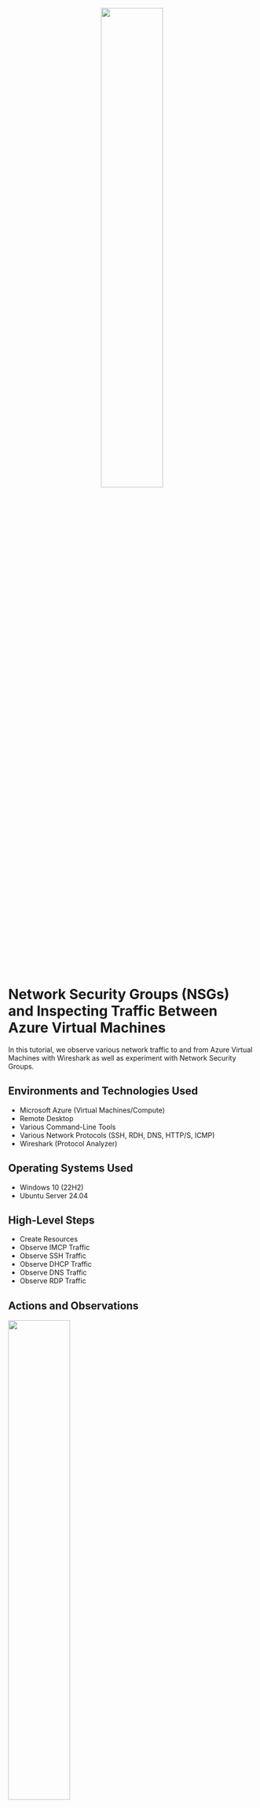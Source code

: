 <p align="center">
<img src="https://github.com/user-attachments/assets/917c55dd-1c62-4ac1-a9a4-996a6db9f8b4" height="50%" width="50%"/>
</p>

<h1>Network Security Groups (NSGs) and Inspecting Traffic Between Azure Virtual Machines</h1>
In this tutorial, we observe various network traffic to and from Azure Virtual Machines with Wireshark as well as experiment with Network Security Groups. <br />

<h2>Environments and Technologies Used</h2>

- Microsoft Azure (Virtual Machines/Compute)
- Remote Desktop
- Various Command-Line Tools
- Various Network Protocols (SSH, RDH, DNS, HTTP/S, ICMP)
- Wireshark (Protocol Analyzer)

<h2>Operating Systems Used </h2>

- Windows 10 (22H2)
- Ubuntu Server 24.04

<h2>High-Level Steps</h2>

- Create Resources
- Observe IMCP Traffic
- Observe SSH Traffic
- Observe DHCP Traffic
- Observe DNS Traffic
- Observe RDP Traffic

<h2>Actions and Observations</h2>

<p>
<img src="https://github.com/user-attachments/assets/5b150c39-2247-4d32-988b-eca981c8a6f4" height="50%" width="50%"/>
</p>
<p>
First, we have to create a resource group in Azure.
</p>
<br />

<p>
<img src="https://github.com/user-attachments/assets/e21c786c-ccf4-4efd-81b9-72a4cebac686" height="50%" width="50%"/>
</p>
<p>
Create the first virtual machine, we'll be using Windows 10 Pro (22H2)
</p>
<br />

<p>
<img src="https://github.com/user-attachments/assets/56951683-5aab-49ed-ac45-d48ca15cc4d0" height="50%" width="50%"/>
</p>
<p>
Create the second virtual machine using Ubuntu Server 24.04
</p>
<br />

<p>
<img src="https://github.com/user-attachments/assets/fb540787-f3f8-4f22-bbce-be6630e5da70" height="50%" width="50%"/>
</p>
<p>
Go to VM1 (Windows machine we created) in Azure and copy its public IP address. Open Remote Desktop Connection and paste the IP. Log in with the credentials you assigned to it when it was created.
</p>
<br />

<p>
<img src="https://github.com/user-attachments/assets/1b6d6016-3864-44ad-8459-7cd30c774312" height="50%" width="50%"/>
</p>
<p>
In your browser, go to www.wireshark.org and download it.
</p>
<br />

<p>
<img src="https://github.com/user-attachments/assets/f4e9bc0d-0106-4c6b-8041-c03deb72ef9b" height="50%" width="50%"/>
</p>
<p>
Open Wireshark and click on the blue fin button in the top left corner to start capturing packets.
</p>
<br />

<p>
<img src="https://github.com/user-attachments/assets/844e0d7f-8b3a-4dad-a315-058f0a44d4bf" height="50%" width="50%"/>
</p>
<p>
Let's start by filtering traffic by ICMP. Type ICMP in the search bar on Wireshark. Right now there is no traffic.
</p>
<br />

<p>
<img src="https://github.com/user-attachments/assets/c6b4418d-81fe-4b8c-a0b7-141ec64276c3" height="50%" width="50%"/>
</p>
<p>
Go back to the Azure portal and copy the private IP address of VM2 (Linux machine). Open Powershell on VM1 and ping the Linux machine. Notice how we now have ICMP traffic on Wireshark.
</p>
<br />

<p>
<img src="https://github.com/user-attachments/assets/4aea7b3d-9dbb-4c73-8b2b-48384ea6db48" height="50%" width="50%"/>
</p>
<p>
Use -t with ping to have it ping the Linux machine continuously. We are now going to block ICMP traffic on VM2 and see what happens to the requests.
</p>
<br />

<p>
<img src="https://github.com/user-attachments/assets/e0a9b8c9-6249-4e94-bb78-fc9cd4e06608" height="50%" width="50%"/>
</p>
<p>
In the Azure portal, go to Network Security Groups and open VM2's NSG. Click settings and then "inbound security rules". We will now add a rule to block ICMP traffic.
</p>
<br />

<p>
<img src="https://github.com/user-attachments/assets/b23c6371-86a6-4f12-b77e-f684c7604b47" height="50%" width="50%"/>
</p>
<p>
Click "Add" to add a new rule. Select Any source, Any Destination, All(*) source ports and destination ports. Select ICMP as the protocol we want to block and make sure Deny is selected.
</p>
<br />

<p>
<img src="https://github.com/user-attachments/assets/491cb3c2-65f7-408f-9d32-bd7adfbfe502" height="50%" width="50%"/>
</p>
<p>
Notice how we can no longer ping VM2 and requests are timed out. 
</p>
<br />

<p>
<img src="https://github.com/user-attachments/assets/6149b3dc-3a5c-481a-b82e-9c38454e5550" height="50%" width="50%"/>
</p>
<p>
Now we will examine SSH traffic. Right now there is currently none.
</p>
<br />

<p>
<img src="https://github.com/user-attachments/assets/8382c2b5-d392-4ee4-ba9b-0741750b2970" height="50%" width="50%"/>
</p>
<p>
Using Powershell on VM1, SSH into VM2 by using the command "ssh labuser@10.0.0.5". Labuser is the username we gave the Linux machine and 10.0.05 is its private IP address.
</p>
<br />

<p>
<img src="https://github.com/user-attachments/assets/d20e700e-5dfc-4fcd-8dfb-b539a28875e2" height="50%" width="50%"/>
</p>
<p>
Now that we've successfully logged into VM2 via SSH, Wireshark is capturing the traffic.
</p>
<br />

<p>
<img src="https://github.com/user-attachments/assets/0a227ee5-ff43-46d6-811e-b05b83c8bb2c" height="50%" width="50%"/>
</p>
<p>
Let's view DHCP traffic. Use the command "ipconfig /renew". 
</p>
<br />

<p>
<img src="https://github.com/user-attachments/assets/fa1938a5-7f5e-4fe2-9799-93baaadf5900" height="50%" width="50%"/>
</p>
<p>
To view DNS traffic, use the command "nslookup www.google.com". We are just using Google as an example.
</p>
<br />

<p>
<img src="https://github.com/user-attachments/assets/fa1938a5-7f5e-4fe2-9799-93baaadf5900" height="50%" width="50%"/>
</p>
<p>
To view DNS traffic, use the command "nslookup www.google.com". We are just using Google as an example.
</p>
<br />

<p>
<img src="https://github.com/user-attachments/assets/104d427f-ad26-4c3f-8a0a-849079cb7af4" height="50%" width="50%"/>
</p>
<p>
To view Remote Desktop Protocol (RDP), search in Wireshark "tcp.port == 3389". Our current RDP connections will be on display.
</p>
<br />
